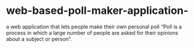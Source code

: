 # web-based-poll-maker-application-
a web application that lets people make their own personal poll “Poll is a process in which a large number of people are asked for their opinions about a subject or person”.
